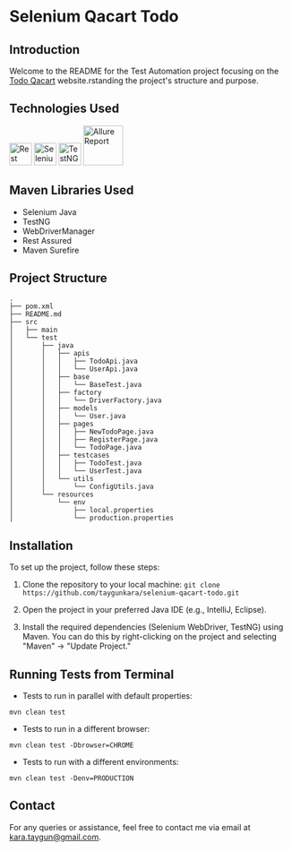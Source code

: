 # Selenium Qacart Todo



## Introduction 

Welcome to the README for the Test Automation project focusing on the [Todo Qacart](https://todo.qacart.com/) website.rstanding the project's structure and purpose.


## Technologies Used
<a href="https://rest-assured.io/"><img src="https://avatars.githubusercontent.com/u/19369327?s=280&v=4" width="40" alt="Rest Assured"/></a>
<a href="https://selenium.dev"><img src="https://selenium.dev/images/selenium_logo_square_green.png" width="40" height="40" alt="Selenium"/></a>
<a href="https://testng.org/"><img src="https://e7.pngegg.com/pngimages/640/776/png-clipart-testng-logo-software-testing-software-framework-computer-icons-automation-testing-angle-text.png" height="40" alt="TestNG"/></a>
<a href="https://allurereport.org//"><img src="https://s3.eu-west-1.amazonaws.com/matrix.assets/cbnapp7fuq7flsqwoc9gn8hpo7ql" width="71" alt="Allure Report"/></a>


## Maven Libraries Used
- Selenium Java
- TestNG
- WebDriverManager
- Rest Assured
- Maven Surefire

## Project Structure

```
.
├── pom.xml
├── README.md
├── src
│   ├── main
│   └── test
│       ├── java
│       │   ├── apis
│       │   │   ├── TodoApi.java
│       │   │   └── UserApi.java
│       │   ├── base
│       │   │   └── BaseTest.java
│       │   ├── factory
│       │   │   └── DriverFactory.java
│       │   ├── models
│       │   │   └── User.java
│       │   ├── pages
│       │   │   ├── NewTodoPage.java
│       │   │   ├── RegisterPage.java
│       │   │   └── TodoPage.java
│       │   ├── testcases
│       │   │   ├── TodoTest.java
│       │   │   └── UserTest.java
│       │   └── utils
│       │       └── ConfigUtils.java
│       └── resources
│           └── env
│               ├── local.properties
│               └── production.properties
```

## Installation

To set up the project, follow these steps:

1. Clone the repository to your local machine: `git clone https://github.com/taygunkara/selenium-qacart-todo.git`

2. Open the project in your preferred Java IDE (e.g., IntelliJ, Eclipse).

3. Install the required dependencies (Selenium WebDriver, TestNG) using Maven. You can do this by right-clicking on the project and selecting "Maven" -> "Update Project."


## Running Tests from Terminal
- Tests to run in parallel with default properties: 
```
mvn clean test
```

- Tests to run in a different browser: 

```
mvn clean test -Dbrowser=CHROME 
```

- Tests to run with a different environments:

```
mvn clean test -Denv=PRODUCTION
```

## Contact
For any queries or assistance, feel free to contact me via email at [kara.taygun@gmail.com](mailto:kara.taygun@gmail.com).
